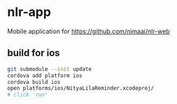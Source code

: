 # nlr-app
Mobile application for https://github.com/nimaai/nlr-web

## build for ios

```sh
git submodule --init update
cordova add platform ios
cordova build ios
open platforms/ios/NityaLilaReminder.xcodeproj/
# click 'run'
```
